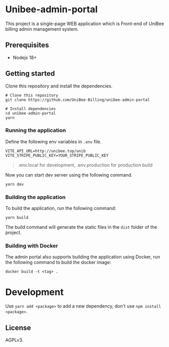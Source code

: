 # Unibee-admin-portal

This project is a single-page WEB application which is Front-end of UniBee billing admin management system.

## Prerequisites

- Nodejs 18+

## Getting started

Clone this repository and install the dependencies.

```shell
# Clone this repository
git clone https://github.com/UniBee-Billing/unibee-admin-portal

# Install dependencies
cd unibee-admin-portal
yarn
```

### Running the application

Define the following env variables in `.env` file.

```
VITE_API_URL=http://unibee.top/unib
VITE_STRIPE_PUBLIC_KEY=YOUR_STRIPE_PUBLIC_KEY
```

> .env.local for development, .env.production for production build

Now you can start dev server using the following command.

```shell
yarn dev
```

### Building the application

To build the application, run the following command:

```shell
yarn build
```

The build command will generate the static files in the `dist` folder of the project.

### Building with Docker

The admin portal also supports building the application using Docker, run the following command to build the docker image:

```shell
docker build -t <tag> .
```

# Development

Use `yarn add <package>` to add a new dependency, don't use `npm install <package>`.

## License

AGPLv3.
